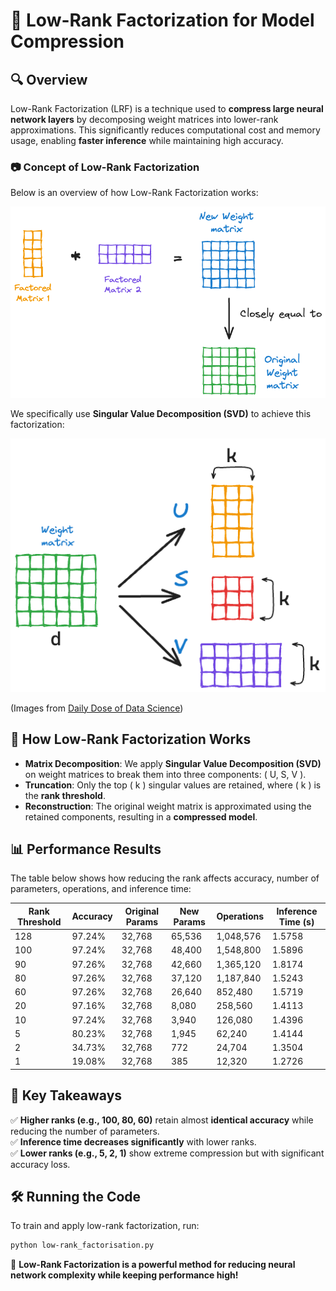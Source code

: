 # 🔢 Low-Rank Factorization for Model Compression

## 🔍 Overview

Low-Rank Factorization (LRF) is a technique used to **compress large neural network layers** by decomposing weight matrices into lower-rank approximations. This significantly reduces computational cost and memory usage, enabling **faster inference** while maintaining high accuracy.

### 📷 Concept of Low-Rank Factorization
Below is an overview of how Low-Rank Factorization works:

![Low-Rank Factorization](images/lrf.png)

We specifically use **Singular Value Decomposition (SVD)** to achieve this factorization:

![Singular Value Decomposition](images/svd.png)

(Images from [Daily Dose of Data Science]('https://www.dailydoseofds.com/model-compression-a-critical-step-towards-efficient-machine-learning/'))

## 🔬 How Low-Rank Factorization Works

- **Matrix Decomposition**: We apply **Singular Value Decomposition (SVD)** on weight matrices to break them into three components: \( U, S, V \).
- **Truncation**: Only the top \( k \) singular values are retained, where \( k \) is the **rank threshold**.
- **Reconstruction**: The original weight matrix is approximated using the retained components, resulting in a **compressed model**.

## 📊 Performance Results

The table below shows how reducing the rank affects accuracy, number of parameters, operations, and inference time:

| Rank Threshold | Accuracy | Original Params | New Params | Operations | Inference Time (s) |
|---------------|------------|----------------|----------------|----------------|----------------|
| 128 | 97.24% | 32,768 | 65,536 | 1,048,576 | 1.5758 |
| 100 | 97.24% | 32,768 | 48,400 | 1,548,800 | 1.5896 |
| 90 | 97.26% | 32,768 | 42,660 | 1,365,120 | 1.8174 |
| 80 | 97.26% | 32,768 | 37,120 | 1,187,840 | 1.5243 |
| 60 | 97.26% | 32,768 | 26,640 | 852,480 | 1.5719 |
| 20 | 97.16% | 32,768 | 8,080 | 258,560 | 1.4113 |
| 10 | 97.24% | 32,768 | 3,940 | 126,080 | 1.4396 |
| 5 | 80.23% | 32,768 | 1,945 | 62,240 | 1.4144 |
| 2 | 34.73% | 32,768 | 772 | 24,704 | 1.3504 |
| 1 | 19.08% | 32,768 | 385 | 12,320 | 1.2726 |

## 📌 Key Takeaways
✅ **Higher ranks (e.g., 100, 80, 60)** retain almost **identical accuracy** while reducing the number of parameters.  
✅ **Inference time decreases significantly** with lower ranks.  
✅ **Lower ranks (e.g., 5, 2, 1)** show extreme compression but with significant accuracy loss.  


## 🛠 Running the Code

To train and apply low-rank factorization, run:
```bash
python low-rank_factorisation.py
```

🚀 **Low-Rank Factorization is a powerful method for reducing neural network complexity while keeping performance high!**

